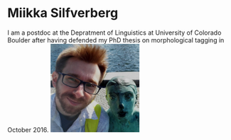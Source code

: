 # Miikka Silfverberg

I am a postdoc at the Depratment of Linguistics at University of Colorado Boulder after having defended my PhD thesis on morphological tagging in October 2016. 
<img src="me1.jpg" alt="Photo" style="width: 200px;" style="float;right;width:200px"/>